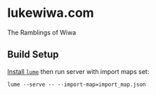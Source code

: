 # lukewiwa.com

The Ramblings of Wiwa

## Build Setup

[Install `lume`](https://lumeland.github.io/getting-started/installation/) then run server with import maps set:

```
lume --serve -- --import-map=import_map.json
